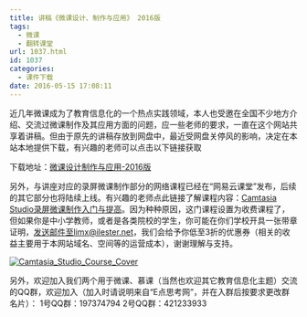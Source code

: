 ```yaml
---
title: 讲稿《微课设计、制作与应用》 2016版
tags:
  - 微课
  - 翻转课堂
url: 1037.html
id: 1037
categories:
  - 课件下载
date: 2016-05-15 17:08:11
---
```


近几年微课成为了教育信息化的一个热点实践领域，本人也受邀在全国不少地方介绍、交流过微课制作及其应用方面的问题，应一些老师的要求，一直在这个网站共享着讲稿。但由于原先的讲稿存放到网盘中，最近受网盘关停风的影响，决定在本站本地提供下载，有兴趣的老师可以点击以下链接获取

下载地址：[微课设计制作与应用-2016版](http://www.ilester.net/microlectures_presentation/%e5%be%ae%e8%af%be%e8%ae%be%e8%ae%a1%e5%88%b6%e4%bd%9c%e4%b8%8e%e5%ba%94%e7%94%a8-2016%e7%89%88/)

另外，与讲座对应的录屏微课制作部分的网络课程已经在“网易云课堂”发布，后续的其它部分也将陆续上线。有兴趣的老师点此链接了解课程内容：[Camtasia Studio录屏微课制作入门与提高](http://study.163.com/course/courseMain.htm?courseId=1029003)。因为种种原因，这门课程设置为收费课程了，但如果你是中小学教师，或者是各类院校的学生，你可能在你们学校开具一张带章证明，发送邮件至limx@ilester.net，我们会给予你低至3折的优惠券（相关的收益主要用于本网站域名、空间等的运营成本），谢谢理解与支持。

[![Camtasia_Studio_Course_Cover](http://www.ilester.net/wp-content/uploads/2016/05/Camtasia_Studio_Course_Cover-1024x617.png)](http://www.ilester.net/wp-content/uploads/2016/05/Camtasia_Studio_Course_Cover.png)

另外，欢迎加入我们两个用于微课、慕课（当然也欢迎其它教育信息化主题）交流的QQ群，欢迎加入（加入时请说明来自“E点思考网”，并在入群后按要求更改群名片）： 1号QQ群：197374794 2号QQ群：421233933